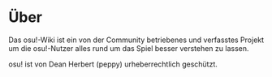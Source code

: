 # Über

Das osu!-Wiki ist ein von der Community betriebenes und verfasstes Projekt um die osu!-Nutzer alles rund um das Spiel besser verstehen zu lassen.

osu! ist von Dean Herbert (peppy) urheberrechtlich geschützt.
